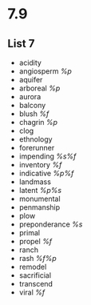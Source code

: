 # 7.9
## List 7
* acidity
* angiosperm *%p*
* aquifer
* arboreal *%p*
* aurora
* balcony
* blush *%f*
* chagrin *%p*
* clog
* ethnology
* forerunner
* impending *%s%f*
* inventory *%f*
* indicative *%p%f*
* landmass
* latent *%p%s*
* monumental 
* penmanship
* plow
* preponderance *%s*
* primal
* propel *%f*
* ranch
* rash *%f%p*
* remodel
* sacrificial
* transcend
* viral *%f*